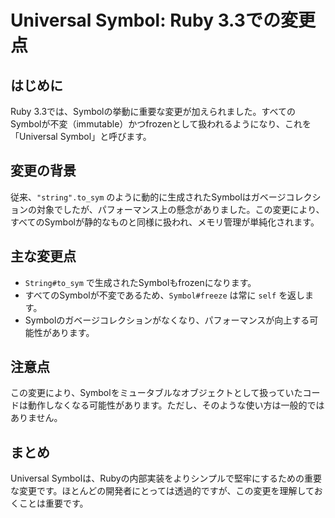 # Universal Symbol: Ruby 3.3での変更点

## はじめに
Ruby 3.3では、Symbolの挙動に重要な変更が加えられました。すべてのSymbolが不変（immutable）かつfrozenとして扱われるようになり、これを「Universal Symbol」と呼びます。

## 変更の背景
従来、`"string".to_sym` のように動的に生成されたSymbolはガベージコレクションの対象でしたが、パフォーマンス上の懸念がありました。この変更により、すべてのSymbolが静的なものと同様に扱われ、メモリ管理が単純化されます。

## 主な変更点
- `String#to_sym` で生成されたSymbolもfrozenになります。
- すべてのSymbolが不変であるため、`Symbol#freeze` は常に `self` を返します。
- Symbolのガベージコレクションがなくなり、パフォーマンスが向上する可能性があります。

## 注意点
この変更により、Symbolをミュータブルなオブジェクトとして扱っていたコードは動作しなくなる可能性があります。ただし、そのような使い方は一般的ではありません。

## まとめ
Universal Symbolは、Rubyの内部実装をよりシンプルで堅牢にするための重要な変更です。ほとんどの開発者にとっては透過的ですが、この変更を理解しておくことは重要です。
